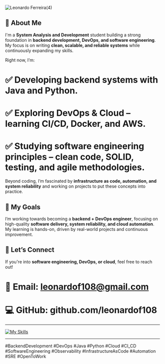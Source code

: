 ![Leonardo Ferreira(4)](https://github.com/user-attachments/assets/89a216fa-0446-4483-89f0-f97a4febce34)

## 🌟 About Me

I'm a **System Analysis and Development** student building a strong foundation in **backend development, DevOps, and software engineering**. My focus is on writing **clean, scalable, and reliable systems** while continuously expanding my skills.

Right now, I’m:
# ✅ Developing backend systems with Java and Python.
# ✅ Exploring DevOps & Cloud – learning CI/CD, Docker, and AWS.
# ✅ Studying software engineering principles – clean code, SOLID, testing, and agile methodologies.

Beyond coding, I’m fascinated by **infrastructure as code, automation, and system reliability** and working on projects to put these concepts into practice.

## 🎯 My Goals

I’m working towards becoming a **backend + DevOps engineer**, focusing on high-quality **software delivery, system reliability, and cloud automation**. My learning is hands-on, driven by real-world projects and continuous improvement.

## 🤝 Let’s Connect

If you're into **software engineering, DevOps, or cloud**, feel free to reach out!

# 📧 Email: leonardof108@gmail.com
# 💻 GitHub: github.com/leonardof108

---

[![My Skills](https://skillicons.dev/icons?i=java,py)](https://github.com/leonardof108)

---

#BackendDevelopment #DevOps #Java #Python #Cloud #CI_CD #SoftwareEngineering #Observability #InfrastructureAsCode #Automation #SRE #OpenToWork
